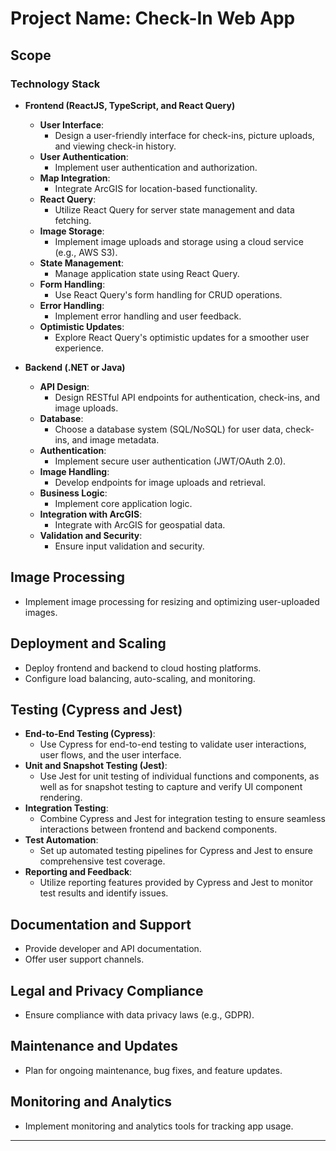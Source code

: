 # Project Name: Check-In Web App

## Scope

### Technology Stack

- **Frontend (ReactJS, TypeScript, and React Query)**

  - **User Interface**:
    - Design a user-friendly interface for check-ins, picture uploads, and viewing check-in history.
  - **User Authentication**:
    - Implement user authentication and authorization.
  - **Map Integration**:
    - Integrate ArcGIS for location-based functionality.
  - **React Query**:
    - Utilize React Query for server state management and data fetching.
  - **Image Storage**:
    - Implement image uploads and storage using a cloud service (e.g., AWS S3).
  - **State Management**:
    - Manage application state using React Query.
  - **Form Handling**:
    - Use React Query's form handling for CRUD operations.
  - **Error Handling**:
    - Implement error handling and user feedback.
  - **Optimistic Updates**:
    - Explore React Query's optimistic updates for a smoother user experience.

- **Backend (.NET or Java)**
  - **API Design**:
    - Design RESTful API endpoints for authentication, check-ins, and image uploads.
  - **Database**:
    - Choose a database system (SQL/NoSQL) for user data, check-ins, and image metadata.
  - **Authentication**:
    - Implement secure user authentication (JWT/OAuth 2.0).
  - **Image Handling**:
    - Develop endpoints for image uploads and retrieval.
  - **Business Logic**:
    - Implement core application logic.
  - **Integration with ArcGIS**:
    - Integrate with ArcGIS for geospatial data.
  - **Validation and Security**:
    - Ensure input validation and security.

## Image Processing

- Implement image processing for resizing and optimizing user-uploaded images.

## Deployment and Scaling

- Deploy frontend and backend to cloud hosting platforms.
- Configure load balancing, auto-scaling, and monitoring.

## Testing (Cypress and Jest)

- **End-to-End Testing (Cypress)**:
  - Use Cypress for end-to-end testing to validate user interactions, user flows, and the user interface.
- **Unit and Snapshot Testing (Jest)**:
  - Use Jest for unit testing of individual functions and components, as well as for snapshot testing to capture and verify UI component rendering.
- **Integration Testing**:
  - Combine Cypress and Jest for integration testing to ensure seamless interactions between frontend and backend components.
- **Test Automation**:
  - Set up automated testing pipelines for Cypress and Jest to ensure comprehensive test coverage.
- **Reporting and Feedback**:
  - Utilize reporting features provided by Cypress and Jest to monitor test results and identify issues.

## Documentation and Support

- Provide developer and API documentation.
- Offer user support channels.

## Legal and Privacy Compliance

- Ensure compliance with data privacy laws (e.g., GDPR).

## Maintenance and Updates

- Plan for ongoing maintenance, bug fixes, and feature updates.

## Monitoring and Analytics

- Implement monitoring and analytics tools for tracking app usage.

---
